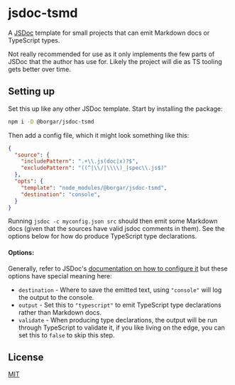 # jsdoc-tsmd

A [JSDoc](https://jsdoc.app/) template for small projects that can emit Markdown docs or TypeScript types.

Not really recommended for use as it only implements the few parts of JSDoc that the author has use for. Likely the project will die as TS tooling gets better over time.


## Setting up

Set this up like any other JSDoc template. Start by installing the package:

```sh
npm i -D @borgar/jsdoc-tsmd
```

Then add a config file, which it might look something like this:

```json
{
  "source": {
    "includePattern": ".+\\.js(doc|x)?$",
    "excludePattern": "((^|\\/|\\\\)_|spec\\.js$)"
  },
  "opts": {
    "template": "node_modules/@borgar/jsdoc-tsmd",
    "destination": "console",
  }
}
```

Running `jsdoc -c myconfig.json src` should then emit some Markdown docs (given that the sources have valid jsdoc comments in them). See the options below for how do produce TypeScript type declarations.

#### Options:

Generally, refer to JSDoc's [documentation on how to configure it](https://jsdoc.app/about-configuring-jsdoc.html) but these options have special meaning here:

* `destination` - Where to save the emitted text, using `"console"` will log the output to the console.
* `output` - Set this to `"typescript"` to emit TypeScript type declarations rather than Markdown docs.
* `validate` - When producing type declarations, the output will be run through TypeScript to validate it, if you like living on the edge, you can set this to `false` to skip this step.


## License

[MIT](LICENSE)
